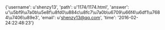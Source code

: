 {'username': u'shenzy13', 'path': u'1174/1174.html', 'answer': u'\u5bf9\u7a0b\u5e8f\u8fd0\u884c\u8fc7\u7a0b\u6709\u66f4\u6df1\u7684\u7406\u89e3', 'email': u'shenzy13@qq.com', 'time': '2016-02-24:22:48:23'}